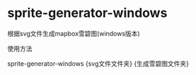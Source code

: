 # sprite-generator-windows

根据svg文件生成mapbox雪碧图(windows版本)

使用方法

sprite-generator-windows {svg文件文件夹} {生成雪碧图文件夹}